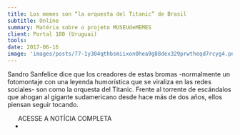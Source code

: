 ```yaml
---
title: Los memes son “la orquesta del Titanic” de Brasil
subtitle: Online
summary: Matéria sobre o projeto MUSEUdeMEMES
client: Portal 180 (Uruguai)
tools: 
date: 2017-06-16
image: 'images/posts/77-1y304qthbsmiixon0hea9g88dex329prwtheqd7rcyg4.png'
---
```


Sandro Sanfelice dice que los creadores de estas bromas -normalmente un fotomontaje con una leyenda humorística que se viraliza en las redes sociales- son como la orquesta del Titanic. Frente al torrente de escándalos que ahogan al gigante sudamericano desde hace más de dos años, ellos piensan seguir tocando.  

<div class="post__share"><ul class="share__list list-reset">ACESSE A NOTÍCIA COMPLETA<li class="share__item" style="margin-left: 10px"><a class="share__link share__facebook" style="background: #fa5657" href="http://www.180.com.uy/articulo/68980_los-memes-son-la-orquesta-del-titanic-de-brasil" title="Link" rel="nofollow"><i class="fa-solid fa-link"></i></a></li></ul></div>
<!-- <div class="gallery-box"><div class="gallery"><img src="/clipping/images/example-1.jpg" loading="lazy" alt="Project"><img src="/clipping/images/example-2.jpg" loading="lazy" alt="Project"></div><em>Gallery / <a href="https://www.freepik.com/" target="_blank">Freepic</a></em></div> -->